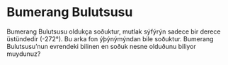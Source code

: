 # Bumerang Bulutsusu

Bumerang Bulutsusu oldukça soðuktur, mutlak sýfýrýn sadece bir derece üstündedir
(-272°). Bu arka fon ýþýnýmýndan bile soðuktur. Bumerang Bulutsusu’nun evrendeki
bilinen en soðuk nesne olduðunu biliyor muydunuz?
